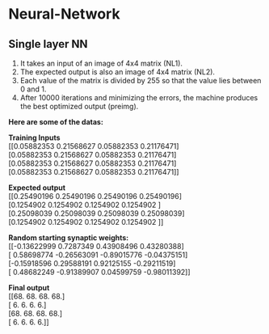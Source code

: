 # Neural-Network

## Single layer NN 

1. It takes an input of an image of 4x4 matrix (NL1).
2. The expected output is also an image of 4x4 matrix (NL2).
3. Each value of the matrix is divided by 255 so that the value lies between 0 and 1.
4. After 10000 iterations and minimizing the errors, the machine produces the best optimized output (preimg).

<strong>Here are some of the datas:</strong> <br/>

<strong>Training Inputs</strong> <br/>
 [[0.05882353 0.21568627 0.05882353 0.21176471] <br/>
 [0.05882353 0.21568627 0.05882353 0.21176471] <br/>
 [0.05882353 0.21568627 0.05882353 0.21176471] <br/>
 [0.05882353 0.21568627 0.05882353 0.21176471]] <br/>


<strong>Expected output</strong> <br/>
 [[0.25490196 0.25490196 0.25490196 0.25490196] <br/>
 [0.1254902  0.1254902  0.1254902  0.1254902 ] <br/>
 [0.25098039 0.25098039 0.25098039 0.25098039] <br/>
 [0.1254902  0.1254902  0.1254902  0.1254902 ]] <br/>


<strong>Random starting synaptic weights:</strong> <br/>
[[-0.13622999  0.7287349   0.43908496  0.43280388] <br/>
 [ 0.58698774 -0.26563091 -0.89015776 -0.04375151] <br/>
 [-0.15918596  0.29588191  0.92125155 -0.29211519] <br/>
 [ 0.48682249 -0.91389907  0.04599759 -0.98011392]] <br/>


<strong>Final output</strong> <br/>
[[68. 68. 68. 68.] <br/>
 [ 6.  6.  6.  6.] <br/>
 [68. 68. 68. 68.] <br/>
 [ 6.  6.  6.  6.]] <br/>



